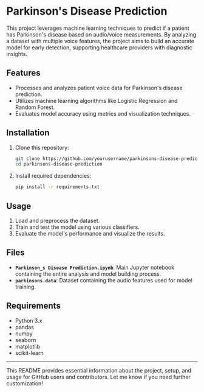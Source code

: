 # Parkinson's Disease Prediction

This project leverages machine learning techniques to predict if a patient has Parkinson's disease based on audio/voice measurements. By analyzing a dataset with multiple voice features, the project aims to build an accurate model for early detection, supporting healthcare providers with diagnostic insights.

## Features

- Processes and analyzes patient voice data for Parkinson's disease prediction.
- Utilizes machine learning algorithms like Logistic Regression and Random Forest.
- Evaluates model accuracy using metrics and visualization techniques.

## Installation

1. Clone this repository:
   ```bash
   git clone https://github.com/yourusername/parkinsons-disease-prediction.git
   cd parkinsons-disease-prediction
   ```

2. Install required dependencies:
   ```bash
   pip install -r requirements.txt
   ```

## Usage

1. Load and preprocess the dataset.
2. Train and test the model using various classifiers.
3. Evaluate the model's performance and visualize the results.

## Files

- **`Parkinson_s Disease Prediction.ipynb`**: Main Jupyter notebook containing the entire analysis and model building process.
- **`parkinsons.data`**: Dataset containing the audio features used for model training.

## Requirements

- Python 3.x
- pandas
- numpy
- seaborn
- matplotlib
- scikit-learn

---

This README provides essential information about the project, setup, and usage for GitHub users and contributors. Let me know if you need further customization!
